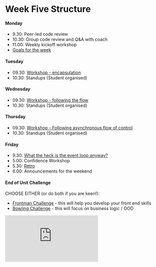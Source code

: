 # Week Five Structure

#### Monday

- 9.30: Peer-led code review
- 10.30: Group code review and Q&A with coach
- 11.00: Weekly kickoff workshop
- [Goals for the week](https://github.com/makersacademy/course/blob/master/thermostat/README.md#goals-for-the-week)

#### Tuesday
- 09.30: [Workshop - encapsulation](https://github.com/makersacademy/skills-workshops/tree/master/week-5/encapsulation_with_constructor_and_prototype_pattern)
- 10.30: Standups (Student organised)

#### Wednesday 
- 09.30: [Workshop - following the flow](https://github.com/makersacademy/skills-workshops/tree/master/week-5/following_the_flow_and_getting_visibility_in_javascript)
- 10.30: Standups (Student organised)

#### Thursday
- 09.30: [Workshop - Following asynchronous flow of control](https://github.com/makersacademy/skills-workshops/tree/master/week-5/callbacks_following_the_flow_of_control)
- 10.30: Standups (Student organised)
#### Friday
- 9.30: [What the heck is the event loop anyway?](https://www.youtube.com/watch?v=8aGhZQkoFbQ)
- 5.00: Confidence Workshop
- 5.30: [Retro](https://github.com/makersacademy/course/blob/master/pills/student_retrospective.md)
- 6.00: Announcements for the weekend

#### End of Unit Challenge
CHOOSE EITHER (or do both if you are keen!):
- [Frontman Challenge](https://github.com/makersacademy/frontman-challenge) - this will help you develop your front end skills
- [Bowling Challenge](https://github.com/makersacademy/bowling-challenge) - this will focus on business logic / OOD

![Tracking pixel](https://githubanalytics.herokuapp.com/course/sequence/remote/week05.md)
